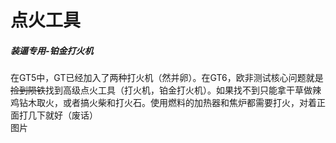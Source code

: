 # 点火工具

##### 装逼专用-铂金打火机

在GT5中，GT已经加入了两种打火机（然并卵）。在GT6，欧非测试核心问题就是~~捡到陨铁~~找到高级点火工具（打火机，铂金打火机）。如果找不到只能拿干草做辣鸡钻木取火，或者搞火柴和打火石。使用燃料的加热器和焦炉都需要打火，对着正面打几下就好（废话）  
图片

